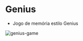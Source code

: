 # Genius
- Jogo de memória estilo Genius

![genius-game](https://repository-images.githubusercontent.com/487664800/92c5c822-2f6e-42e1-956f-fb16d65acd71)
